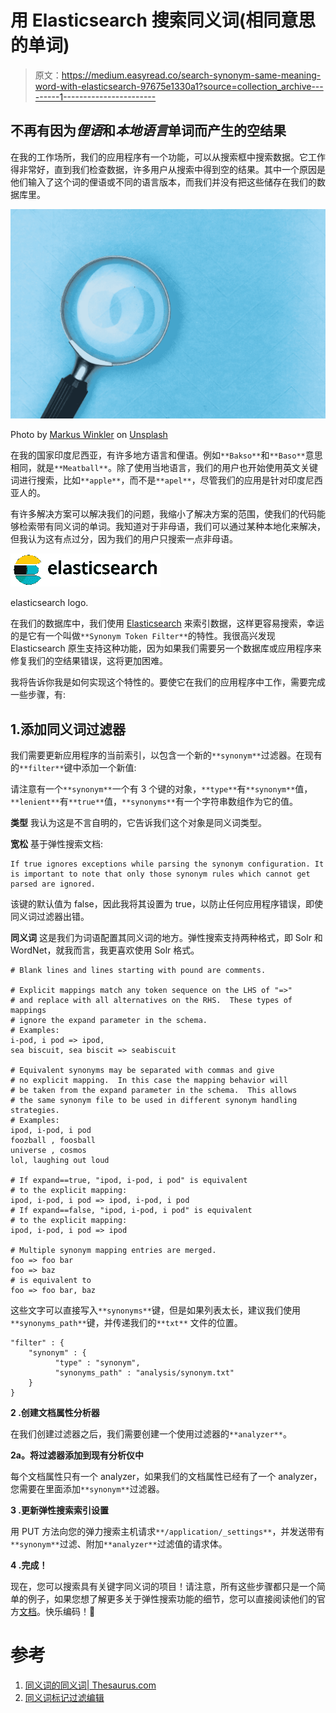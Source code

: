 # 用 Elasticsearch 搜索同义词(相同意思的单词)

> 原文：<https://medium.easyread.co/search-synonym-same-meaning-word-with-elasticsearch-97675e1330a1?source=collection_archive---------1----------------------->

## 不再有因为*俚语*和*本地语言*单词而产生的空结果

在我的工作场所，我们的应用程序有一个功能，可以从搜索框中搜索数据。它工作得非常好，直到我们检查数据，许多用户从搜索中得到空的结果。其中一个原因是他们输入了这个词的俚语或不同的语言版本，而我们并没有把这些储存在我们的数据库里。

![](img/572767b84f04e0caebcb42dd1b1131fb.png)

Photo by [Markus Winkler](https://unsplash.com/@markuswinkler?utm_source=medium&utm_medium=referral) on [Unsplash](https://unsplash.com?utm_source=medium&utm_medium=referral)

在我的国家印度尼西亚，有许多地方语言和俚语。例如`**Bakso**`和`**Baso**`意思相同，就是`**Meatball**`。除了使用当地语言，我们的用户也开始使用英文关键词进行搜索，比如`**apple**`，而不是`**apel**`，尽管我们的应用是针对印度尼西亚人的。

有许多解决方案可以解决我们的问题，我缩小了解决方案的范围，使我们的代码能够检索带有同义词的单词。我知道对于非母语，我们可以通过某种本地化来解决，但我认为这有点过分，因为我们的用户只搜索一点非母语。

![](img/28a53807fa3beefe97d7074585d34967.png)

elasticsearch logo.

在我们的数据库中，我们使用 [Elasticsearch](https://www.elastic.co/) 来索引数据，这样更容易搜索，幸运的是它有一个叫做`**Synonym Token Filter**`的特性。我很高兴发现 Elasticsearch 原生支持这种功能，因为如果我们需要另一个数据库或应用程序来修复我们的空结果错误，这将更加困难。

我将告诉你我是如何实现这个特性的。要使它在我们的应用程序中工作，需要完成一些步骤，有:

## 1.添加同义词过滤器

我们需要更新应用程序的当前索引，以包含一个新的`**synonym**`过滤器。在现有的`**filter**`键中添加一个新值:

请注意有一个`**synonym**`一个有 3 个键的对象，`**type**`有`**synonym**`值，`**lenient**`有`**true**`值，`**synonyms**`有一个字符串数组作为它的值。

**类型** 我认为这是不言自明的，它告诉我们这个对象是同义词类型。

**宽松** 基于弹性搜索文档:

```
If true ignores exceptions while parsing the synonym configuration. It is important to note that only those synonym rules which cannot get parsed are ignored.
```

该键的默认值为 false，因此我将其设置为 true，以防止任何应用程序错误，即使同义词过滤器出错。

**同义词** 这是我们为词语配置其同义词的地方。弹性搜索支持两种格式，即 Solr 和 WordNet，就我而言，我更喜欢使用 Solr 格式。

```
# Blank lines and lines starting with pound are comments.

# Explicit mappings match any token sequence on the LHS of "=>"
# and replace with all alternatives on the RHS.  These types of mappings
# ignore the expand parameter in the schema.
# Examples:
i-pod, i pod => ipod,
sea biscuit, sea biscit => seabiscuit

# Equivalent synonyms may be separated with commas and give
# no explicit mapping.  In this case the mapping behavior will
# be taken from the expand parameter in the schema.  This allows
# the same synonym file to be used in different synonym handling strategies.
# Examples:
ipod, i-pod, i pod
foozball , foosball
universe , cosmos
lol, laughing out loud

# If expand==true, "ipod, i-pod, i pod" is equivalent
# to the explicit mapping:
ipod, i-pod, i pod => ipod, i-pod, i pod
# If expand==false, "ipod, i-pod, i pod" is equivalent
# to the explicit mapping:
ipod, i-pod, i pod => ipod

# Multiple synonym mapping entries are merged.
foo => foo bar
foo => baz
# is equivalent to
foo => foo bar, baz
```

这些文字可以直接写入`**synonyms**`键，但是如果列表太长，建议我们使用`**synonyms_path**`键，并传递我们的`**txt**` 文件的位置。

```
"filter" : {
    "synonym" : {
          "type" : "synonym",
          "synonyms_path" : "analysis/synonym.txt"
    }
}
```

**2 .创建文档属性分析器**

在我们创建过滤器之后，我们需要创建一个使用过滤器的`**analyzer**`。

**2a。将过滤器添加到现有分析仪中**

每个文档属性只有一个 analyzer，如果我们的文档属性已经有了一个 analyzer，您需要在里面添加`**synonym**`过滤器。

**3 .更新弹性搜索索引设置**

用 PUT 方法向您的弹力搜索主机请求`**/application/_settings**`，并发送带有`**synonym**`过滤、附加`**analyzer**`过滤值的请求体。

**4 .完成！**

现在，您可以搜索具有关键字同义词的项目！请注意，所有这些步骤都只是一个简单的例子，如果您想了解更多关于弹性搜索功能的细节，您可以直接阅读他们的官方[文档](https://www.elastic.co/guide/en/elasticsearch/reference/6.8/analysis-synonym-tokenfilter.html)。快乐编码！🖖

# 参考

1.  [同义词的同义词| Thesaurus.com](https://www.thesaurus.com/browse/synonym)
2.  [同义词标记过滤编辑](https://www.elastic.co/guide/en/elasticsearch/reference/6.8/analysis-synonym-tokenfilter.html)